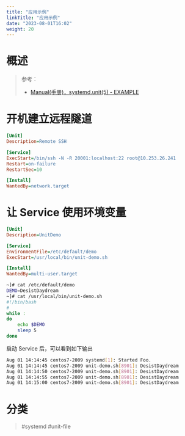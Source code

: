 ```yaml
---
title: "应用示例"
linkTitle: "应用示例"
date: "2023-08-01T16:02"
weight: 20
---
```


# 概述

> 参考：
> 
> - [Manual(手册)，systemd.unit(5) - EXAMPLE](https://man7.org/linux/man-pages/man5/systemd.unit.5.html#EXAMPLES)



# 开机建立远程隧道

```ini
[Unit]
Description=Remote SSH

[Service]
ExecStart=/bin/ssh -N -R 20001:localhost:22 root@10.253.26.241
Restart=on-failure
RestartSec=10

[Install]
WantedBy=network.target
```

# 让 Service 使用环境变量

```ini
[Unit]
Description=UnitDemo

[Service]
EnvironmentFile=/etc/default/demo
ExecStart=/usr/local/bin/unit-demo.sh

[Install]
WantedBy=multi-user.target
```

```bash
~]# cat /etc/default/demo
DEMO=DesistDaydream
~]# cat /usr/local/bin/unit-demo.sh 
#!/bin/bash
#
while :
do
    echo $DEMO
    sleep 5
done
```

启动 Service 后，可以看到如下输出

```bash
Aug 01 14:14:45 centos7-2009 systemd[1]: Started Foo.
Aug 01 14:14:45 centos7-2009 unit-demo.sh[8901]: DesistDaydream
Aug 01 14:14:50 centos7-2009 unit-demo.sh[8901]: DesistDaydream
Aug 01 14:14:55 centos7-2009 unit-demo.sh[8901]: DesistDaydream
Aug 01 14:15:00 centos7-2009 unit-demo.sh[8901]: DesistDaydream
```
# 分类

> #systemd #unit-file
